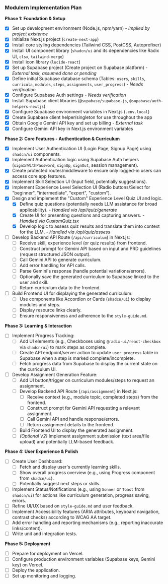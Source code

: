 ### Modulern Implementation Plan

**Phase 1: Foundation & Setup**

*   [x] Set up development environment (Node.js, npm/yarn) - *Implied by project existence*
*   [x] Initialize Next.js project (`create-next-app`)
*   [x] Install core styling dependencies (Tailwind CSS, PostCSS, Autoprefixer)
*   [x] Install UI component library (`shadcn/ui` and its dependencies like Radix UI, `clsx`, `tailwind-merge`)
*   [x] Install icon library (`lucide-react`)
*   [x] Set up Supabase project (Create project on Supabase platform) - *External task, assumed done or pending*
*   [x] Define initial Supabase database schema (Tables: `users`, `skills`, `curricula`, `modules`, `steps`, `assignments`, `user_progress`) - *Needs verification*
*   [x] Configure Supabase Auth settings - *Needs verification*
*   [x] Install Supabase client libraries (`@supabase/supabase-js`, `@supabase/auth-helpers-nextjs`)
*   [x] Configure Supabase environment variables in Next.js (`.env.local`)
*   [x] Create Supabase client helper/singleton for use throughout the app
*   [x] Obtain Google Gemini API key and set up billing - *External task*
*   [x] Configure Gemini API key in Next.js environment variables

**Phase 2: Core Features - Authentication & Curriculum**

*   [x] Implement User Authentication UI (Login Page, Signup Page) using `shadcn/ui` components.
*   [x] Implement Authentication logic using Supabase Auth helpers (`signInWithPassword`, `signUp`, `signOut`, session management).
*   [x] Create protected routes/middleware to ensure only logged-in users can access core app features.
*   [x] Implement Skill Selection UI (Input field, potentially suggestions).
*   [x] Implement Experience Level Selection UI (Radio buttons/Select for "beginner", "intermediate", "expert", "custom").
*   [x] Design and implement the "Custom" Experience Level Quiz UI and logic.
    *   [x] Define quiz questions (potentially needs LLM assistance for broad applicability). - *Handled via /api/quiz/generate*
    *   [x] Create UI for presenting questions and capturing answers. - *Handled via CustomQuiz.tsx*
    *   [x] Develop logic to assess quiz results and translate them into context for the LLM. - *Handled via /api/quiz/assess*
*   [ ] Develop Backend API Route (`/api/curriculum`) in Next.js:
    *   [ ] Receive skill, experience level (or quiz results) from frontend.
    *   [ ] Construct prompt for Gemini API based on input and PRD guidelines (request structured JSON output).
    *   [ ] Call Gemini API to generate curriculum.
    *   [ ] Add error handling for API calls.
    *   [ ] Parse Gemini's response (handle potential variations/errors).
    *   [ ] Optionally save the generated curriculum to Supabase linked to the user and skill.
    *   [ ] Return curriculum data to the frontend.
*   [ ] Build Frontend UI for displaying the generated curriculum:
    *   [ ] Use components like Accordion or Cards (`shadcn/ui`) to display modules and steps.
    *   [ ] Display resource links clearly.
    *   [ ] Ensure responsiveness and adherence to the `style-guide.md`.

**Phase 3: Learning & Interaction**

*   [ ] Implement Progress Tracking:
    *   [ ] Add UI elements (e.g., Checkboxes using `@radix-ui/react-checkbox` via `shadcn/ui`) to mark steps as complete.
    *   [ ] Create API endpoint/server action to update `user_progress` table in Supabase when a step is marked complete/incomplete.
    *   [ ] Fetch progress data from Supabase to display the current state on the curriculum UI.
*   [ ] Develop Assignment Generation Feature:
    *   [ ] Add UI button/trigger on curriculum modules/steps to request an assignment.
    *   [ ] Develop Backend API Route (`/api/assignment`) in Next.js:
        *   [ ] Receive context (e.g., module topic, completed steps) from the frontend.
        *   [ ] Construct prompt for Gemini API requesting a relevant assignment.
        *   [ ] Call Gemini API and handle response/errors.
        *   [ ] Return assignment details to the frontend.
    *   [ ] Build Frontend UI to display the generated assignment.
    *   [ ] *(Optional V2)* Implement assignment submission (text area/file upload) and potentially LLM-based feedback.

**Phase 4: User Experience & Polish**

*   [ ] Create User Dashboard:
    *   [ ] Fetch and display user's currently learning skills.
    *   [ ] Show overall progress overview (e.g., using Progress component from `shadcn/ui`).
    *   [ ] Potentially suggest next steps or skills.
*   [ ] Implement Status/Notifications (e.g., using `Sonner` or `Toast` from `shadcn/ui`) for actions like curriculum generation, progress saving, errors.
*   [ ] Refine UI/UX based on `style-guide.md` and user feedback.
*   [ ] Implement Accessibility features (ARIA attributes, keyboard navigation, contrast checks) according to WCAG AA target.
*   [ ] Add error handling and reporting mechanisms (e.g., reporting inaccurate links/content).
*   [ ] Write unit and integration tests.

**Phase 5: Deployment**

*   [ ] Prepare for deployment on Vercel.
*   [ ] Configure production environment variables (Supabase keys, Gemini key) on Vercel.
*   [ ] Deploy the application.
*   [ ] Set up monitoring and logging. 